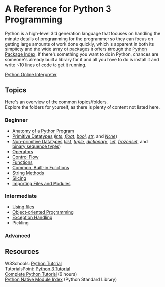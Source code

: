 # A Reference for Python 3 Programming 
Python is a high-level 3rd generation language that focuses on handling the minute details of programming for the programmer
so they can focus on getting large amounts of work done quickly, which is apparent in both its simplicty and the wide array of packages
it offers through the [Python Package Index](https://pypi.org/). If there's something you want to do in Python, chances are someone's already built a library
for it and all you have to do is install it and write ~10 lines of code to get it running.

[Python Online Interpreter](https://www.programiz.com/python-programming/online-compiler/)

## Topics
Here's an overview of the common topics/folders. <br /> 
Explore the folders for yourself, as there is plenty of content not listed here.

### Beginner
- [Anatomy of a Python Program](https://github.com/EthanC2/Notes-and-Writeups/blob/main/Python/Anatomy%20of%20%20a%20Python%20Program.md)
- [Primitive Datatypes](https://github.com/EthanC2/Notes-and-Writeups/blob/main/Python/Data%20and%20Datatypes/Primitive%20Types.md) ([_ints_](https://github.com/EthanC2/Notes-and-Writeups/blob/main/Python/Data%20and%20Datatypes/Primitive%20Types.md#numeric-type-int), [_float_](https://github.com/EthanC2/Notes-and-Writeups/blob/main/Python/Data%20and%20Datatypes/Primitive%20Types.md#numeric-type-float), [_bool_](https://github.com/EthanC2/Notes-and-Writeups/blob/main/Python/Data%20and%20Datatypes/Primitive%20Types.md#boolean-type-bool), [_str_](https://github.com/EthanC2/Notes-and-Writeups/blob/main/Python/Data%20and%20Datatypes/Primitive%20Types.md#string-type-str), and [_None_](https://github.com/EthanC2/Notes-and-Writeups/blob/main/Python/Data%20and%20Datatypes/Primitive%20Types.md#none))
- [Non-primitive Datatypes](https://github.com/EthanC2/Notes-and-Writeups/tree/main/Python/Data%20and%20Datatypes#non-primitive-datatypes) ([_list_](https://github.com/EthanC2/Notes-and-Writeups/blob/main/Python/Data%20and%20Datatypes/Lists.md), [_tuple_](https://github.com/EthanC2/Notes-and-Writeups/blob/main/Python/Data%20and%20Datatypes/Tuples.md), [_dictionary_](https://github.com/EthanC2/Notes-and-Writeups/blob/main/Python/Data%20and%20Datatypes/Dictionary.md), [_set_](https://github.com/EthanC2/Notes-and-Writeups/blob/main/Python/Data%20and%20Datatypes/Sets.md), [_frozenset_](https://github.com/EthanC2/Notes-and-Writeups/blob/main/Python/Data%20and%20Datatypes/Sets.md), and [binary sequence types](https://github.com/EthanC2/Notes-and-Writeups/blob/main/Python/Data%20and%20Datatypes/Binary%20Sequence%20Types.md))
- [Operators](https://github.com/EthanC2/Notes-and-Writeups/blob/main/Python/Data%20and%20Datatypes/Built-in%20Operators.md)
- [Control Flow](https://github.com/EthanC2/Notes-and-Writeups/tree/main/Python/Control%20Flow)
- [Functions](https://github.com/EthanC2/Notes-and-Writeups/blob/main/Python/Functions.md)
- [Common, Built-in Functions](https://github.com/EthanC2/Notes-and-Writeups/blob/main/Python/Data%20and%20Datatypes/Common%20Functions.md)
- [String Methods](https://github.com/EthanC2/Notes-and-Writeups/blob/main/Python/Data%20and%20Datatypes/String%20Methods.md)
- [Slicing](https://github.com/EthanC2/Notes-and-Writeups/blob/main/Python/Data%20and%20Datatypes/Slicing.md)
- [Importing Files and Modules](https://github.com/EthanC2/Notes-and-Writeups/blob/main/Python/Importing%20Modules.md)

### Intermediate
- [Using files](https://github.com/EthanC2/Notes-and-Writeups/blob/main/Python/Using%20Files.md)
- [Object-oriented Programming](https://github.com/EthanC2/Notes-and-Writeups/tree/main/Python/Object-oriented%20Programming)
- [Exception Handling](https://github.com/EthanC2/Notes-and-Writeups/tree/main/Python/Exception%20Handling)
- Pickling

### Advanced

## Resources
W3Schools: [Python Tutorial](https://www.w3schools.com/python/) <br />
TutorialsPoint: [Python 3 Tutorial](https://www.tutorialspoint.com/python3/index.htm) <br />
[Complete Python Tutorial](https://www.youtube.com/watch?v=_uQrJ0TkZlc) (6 hours) <br />
[Python Native Module Index](https://docs.python.org/3/py-modindex.html) (Python Standard Library) <br />
